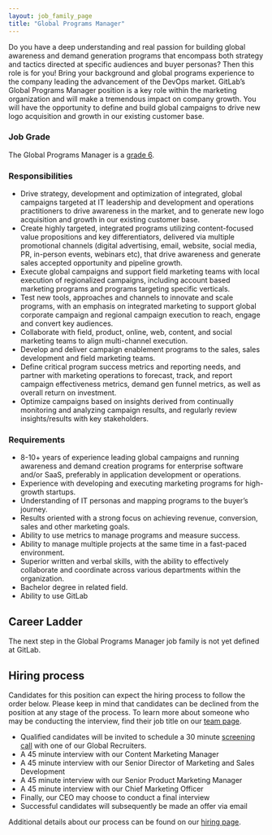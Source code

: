 ```yaml
---
layout: job_family_page
title: "Global Programs Manager"
---
```


Do you have a deep understanding and real passion for building global awareness and demand generation programs that encompass both strategy and tactics directed at specific audiences and buyer personas? Then this role is for you! Bring your background and global programs experience to the company leading the advancement of the DevOps market. GitLab’s Global Programs Manager position is a key role within the marketing organization and will make a tremendous impact on company growth. You will have the opportunity to define and build global campaigns to drive new logo acquisition and growth in our existing customer base.

### Job Grade

The Global Programs Manager is a [grade 6](https://about.gitlab.com/handbook/total-rewards/compensation/compensation-calculator/#gitlab-job-grades).

### Responsibilities

- Drive strategy, development and optimization of integrated, global campaigns targeted at IT leadership and development and operations practitioners to drive awareness in the market, and to generate new logo acquisition and growth in our existing customer base.
- Create highly targeted, integrated programs utilizing content-focused value propositions and key differentiators, delivered via multiple promotional channels (digital advertising, email, website, social media, PR, in-person events, webinars etc), that drive awareness and generate sales accepted opportunity and pipeline growth.
- Execute global campaigns and support field marketing teams with local execution of regionalized campaigns, including account based marketing programs and programs targeting specific verticals.
- Test new tools, approaches and channels to innovate and scale programs, with an emphasis on integrated marketing to support global corporate campaign and regional campaign execution to reach, engage and convert key audiences.
- Collaborate with field, product, online, web, content, and social marketing teams to align multi-channel execution.
- Develop and deliver campaign enablement programs to the sales, sales development and field marketing teams.
- Define critical program success metrics and reporting needs, and partner with marketing operations to forecast, track, and report campaign effectiveness metrics, demand gen funnel metrics, as well as overall return on investment.
- Optimize campaigns based on insights derived from continually monitoring and analyzing campaign results, and regularly review insights/results with key stakeholders.

### Requirements

- 8-10+ years of experience leading global campaigns and running awareness and demand creation programs for enterprise software and/or SaaS, preferably in application development or operations.
- Experience with developing and executing marketing programs for high-growth startups.
- Understanding of IT personas and mapping programs to the buyer’s journey.
- Results oriented with a strong focus on achieving revenue, conversion, sales and other marketing goals.
- Ability to use metrics to manage programs and measure success.
- Ability to manage multiple projects at the same time in a fast-paced environment.
- Superior written and verbal skills, with the ability to effectively collaborate and coordinate across various departments within the organization.
- Bachelor degree in related field.
- Ability to use GitLab

## Career Ladder

The next step in the Global Programs Manager job family is not yet defined at GitLab.

## Hiring process

Candidates for this position can expect the hiring process to follow the order below. Please keep in mind that candidates can be declined from the position at any stage of the process. To learn more about someone who may be conducting the interview, find their job title on our [team page](https://about.gitlab.com/company/team/).

- Qualified candidates will be invited to schedule a 30 minute [screening call](https://about.gitlab.com/handbook/hiring/interviewing/#screening-call) with one of our Global Recruiters.
- A 45 minute interview with our Content Marketing Manager
- A 45 minute interview with our Senior Director of Marketing and Sales Development
- A 45 minute interview with our Senior Product Marketing Manager
- A 45 minute interview with our Chief Marketing Officer
- Finally, our CEO may choose to conduct a final interview
- Successful candidates will subsequently be made an offer via email

Additional details about our process can be found on our [hiring page](https://about.gitlab.com/handbook/hiring/).
